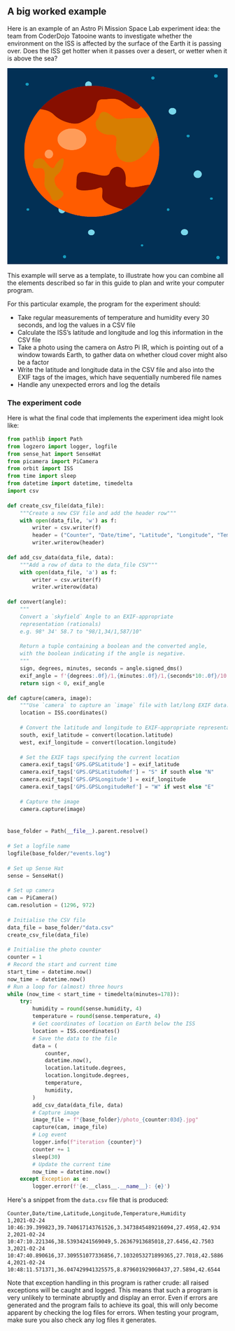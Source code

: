 ## A big worked example

Here is an example of an Astro Pi Mission Space Lab experiment idea: the team from CoderDojo Tatooine wants to investigate whether the environment on the ISS is affected by the surface of the Earth it is passing over. Does the ISS get hotter when it passes over a desert, or wetter when it is above the sea?

![Graphic of a red planet in space](images/tatooine.png)

This example will serve as a template, to illustrate how you can combine all the elements described so far in this guide to plan and write your computer program.

For this particular example, the program for the experiment should:
- Take regular measurements of temperature and humidity every 30 seconds, and log the values in a CSV file
- Calculate the ISS’s latitude and longitude and log this information in the CSV file
- Take a photo using the camera on Astro Pi IR, which is pointing out of a window towards Earth, to gather data on whether cloud cover might also be a factor
- Write the latitude and longitude data in the CSV file and also into the EXIF tags of the images, which have sequentially numbered file names
- Handle any unexpected errors and log the details

### The experiment code

Here is what the final code that implements the experiment idea might look like:

```python
from pathlib import Path
from logzero import logger, logfile
from sense_hat import SenseHat
from picamera import PiCamera
from orbit import ISS
from time import sleep
from datetime import datetime, timedelta
import csv

def create_csv_file(data_file):
    """Create a new CSV file and add the header row"""
    with open(data_file, 'w') as f:
        writer = csv.writer(f)
        header = ("Counter", "Date/time", "Latitude", "Longitude", "Temperature", "Humidity")
        writer.writerow(header)

def add_csv_data(data_file, data):
    """Add a row of data to the data_file CSV"""
    with open(data_file, 'a') as f:
        writer = csv.writer(f)
        writer.writerow(data)

def convert(angle):
    """
    Convert a `skyfield` Angle to an EXIF-appropriate
    representation (rationals)
    e.g. 98° 34' 58.7 to "98/1,34/1,587/10"

    Return a tuple containing a boolean and the converted angle,
    with the boolean indicating if the angle is negative.
    """
    sign, degrees, minutes, seconds = angle.signed_dms()
    exif_angle = f'{degrees:.0f}/1,{minutes:.0f}/1,{seconds*10:.0f}/10'
    return sign < 0, exif_angle

def capture(camera, image):
    """Use `camera` to capture an `image` file with lat/long EXIF data."""
    location = ISS.coordinates()

    # Convert the latitude and longitude to EXIF-appropriate representations
    south, exif_latitude = convert(location.latitude)
    west, exif_longitude = convert(location.longitude)

    # Set the EXIF tags specifying the current location
    camera.exif_tags['GPS.GPSLatitude'] = exif_latitude
    camera.exif_tags['GPS.GPSLatitudeRef'] = "S" if south else "N"
    camera.exif_tags['GPS.GPSLongitude'] = exif_longitude
    camera.exif_tags['GPS.GPSLongitudeRef'] = "W" if west else "E"

    # Capture the image
    camera.capture(image)


base_folder = Path(__file__).parent.resolve()

# Set a logfile name
logfile(base_folder/"events.log")

# Set up Sense Hat
sense = SenseHat()

# Set up camera
cam = PiCamera()
cam.resolution = (1296, 972)

# Initialise the CSV file
data_file = base_folder/"data.csv"
create_csv_file(data_file)

# Initialise the photo counter
counter = 1
# Record the start and current time
start_time = datetime.now()
now_time = datetime.now()
# Run a loop for (almost) three hours
while (now_time < start_time + timedelta(minutes=178)):
    try:
        humidity = round(sense.humidity, 4)
        temperature = round(sense.temperature, 4)
        # Get coordinates of location on Earth below the ISS
        location = ISS.coordinates()
        # Save the data to the file
        data = (
            counter,
            datetime.now(),
            location.latitude.degrees,
            location.longitude.degrees,
            temperature,
            humidity,
        )
        add_csv_data(data_file, data)
        # Capture image
        image_file = f"{base_folder}/photo_{counter:03d}.jpg"
        capture(cam, image_file)
        # Log event
        logger.info(f"iteration {counter}")
        counter += 1
        sleep(30)
        # Update the current time
        now_time = datetime.now()
    except Exception as e:
        logger.error(f'{e.__class__.__name__}: {e}')
```

Here's a snippet from the `data.csv` file that is produced:

```
Counter,Date/time,Latitude,Longitude,Temperature,Humidity
1,2021-02-24 10:46:39.399823,39.740617143761526,3.3473845489216094,27.4958,42.934
2,2021-02-24 10:47:10.221346,38.53934241569049,5.26367913685018,27.6456,42.7503
3,2021-02-24 10:47:40.890616,37.309551077336856,7.1032053271899365,27.7018,42.5886
4,2021-02-24 10:48:11.571371,36.047429941325575,8.879601929060437,27.5894,42.6544
```

Note that exception handling in this program is rather crude: all raised exceptions will be caught and logged. This means that such a program is very unlikely to terminate abruptly and display an error. Even if errors are generated and the program fails to achieve its goal, this will only become apparent by checking the log files for errors. When testing your program, make sure you also check any log files it generates.
